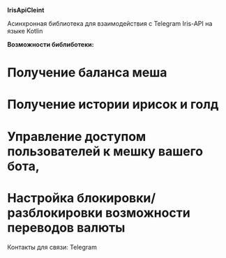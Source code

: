 **IrisApiCleint**

Асинхронная библиотека для взаимодействия с Telegram Iris-API на языке Kotlin

**Возможности библиботеки:**
  # Получение баланса меша
  # Получение истории ирисок и голд
  # Управление доступом пользователей к мешку вашего бота,
  # Настройка блокировки/разблокировки возможности переводов валюты

Контакты для связи:
Telegram
